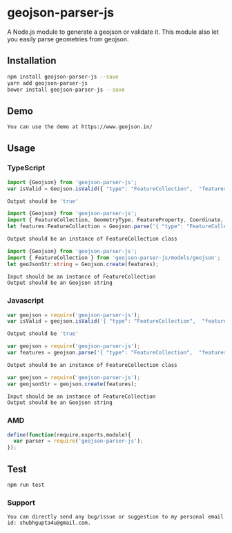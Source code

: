 # geojson-parser-js
A Node.js module to generate a geojson or validate it. This module also let you easily parse geometries from geojson.
## Installation 
```sh
npm install geojson-parser-js --save
yarn add geojson-parser-js
bower install geojson-parser-js --save
```
## Demo 
```sh
You can use the demo at https://www.geojson.in/
```
## Usage
### TypeScript  
```typescript
import {Geojson} from 'geojson-parser-js';
var isValid = Geojson.isValid({ "type": "FeatureCollection",  "features": [] });
```
```sh
Output should be 'true'
```
```typescript
import {Geojson} from 'geojson-parser-js';
import { FeatureCollection, GeometryType, FeatureProperty, Coordinate, Geometry, Point, LineString, Polygon, PolygonWithHole, MultiPoint, MultiLineString, MultiPolygon } from 'geojson-parser-js/models/geojson';
let features:FeatureCollection = Geojson.parse('{ "type": "FeatureCollection",  "features": [] }');
```
```sh
Output should be an instance of FeatureCollection class
```
```typescript
import {Geojson} from 'geojson-parser-js';
import { FeatureCollection } from 'geojson-parser-js/models/geojson';
let geoJsonStr:string = Geojson.create(features);
```
```sh
Input should be an instance of FeatureCollection
Output should be an Geojson string
```
### Javascript
```javascript
var geojson = require('geojson-parser-js');
var isValid = geojson.isValid('{ "type": "FeatureCollection",  "features": [] }');
```
```sh
Output should be 'true'
```
```javascript
var geojson = require('geojson-parser-js');
var features = geojson.parse('{ "type": "FeatureCollection",  "features": [] }');
```
```sh
Output should be an instance of FeatureCollection class
```
```javascript
var geojson = require('geojson-parser-js');
var geojsonStr = geojson.create(features);
```
```sh
Input should be an instance of FeatureCollection
Output should be an Geojson string
```
### AMD
```javascript
define(function(require,exports,module){
  var parser = require('geojson-parser-js');
});
```
## Test 
```sh
npm run test
```
### Support
```Bug or Suggestion Reporting
You can directly send any bug/issue or suggestion to my personal email id: shubhgupta4u@gmail.com.
```